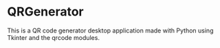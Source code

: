 # QRGenerator

This is a QR code generator desktop application made with Python using Tkinter and the qrcode modules.